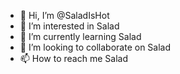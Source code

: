 - 👋 Hi, I’m @SaladIsHot
- 👀 I’m interested in Salad
- 🌱 I’m currently learning Salad
- 💞️ I’m looking to collaborate on Salad
- 📫 How to reach me Salad

<!---
SaladIsHot/SaladIsHot is a ✨ special ✨ repository because its `README.md` (this file) appears on your GitHub profile.
You can click the Preview link to take a look at your changes.
--->
